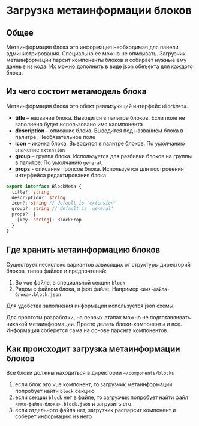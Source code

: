 # Загрузка метаинформации блоков

## Общее

Метаинформация блока это информация необходимая для панели администрирования. Специально ее можно не описывать. Загрузчик метаинформации парсит компоненты блоков и собирает нужные ему данные из кода. Их можно дополнить в виде json обеъекта для каждого блока.

## Из чего состоит метамодель блока

Метаинформация блока это обект реализующий интерфейс `BlockMeta`.

* **title** – название блока. Выводится в палитре блоков. Если поле не заполнено будет использовано имя каомпонента
* **description** – описание блока. Выводится под названием блока в палитре. Необязательное поле
* **icon** – иконка блока. Выводится в палитре блоков. По умолчанию значение `extension`
* **group** – группа блока. Используется для разбивки блоков на группы в палитре. По умолчанию `general`
* **props** - описание пропсов блока. Используется для построеения интерфейса редактирования блока

```ts
export interface BlockMeta {
  title?: string
  description?: string
  icon?: string // default is 'extension'
  group?: string // default is 'general'
  props?: {
    [key: string]: BlockProp
  }
}
```

## Где хранить метаинформацию блоков

Существует несколько вариантов зависящих от структуры директорий блоков, типов файлов и предпочтений:

  1. Во vue файле, в специальной секции `block`
  2. Рядом с файлом блока, в json файле. Например `<имя-файла-блока>.block.json`

Для удобства заполнения информации используется json схемы.

Для простоты разработки, на первых этапах можно не подготавливать никакой метаинформации. Просто делать блоки-компоненты и все. Информация соберется сама на основе парснга компонентов.

## Как происходит загрузка метаинформации блоков

Все блоки должны находиться в директории `~/components/blocks`

  1. если блок это vue компонент, то загрузчик метаинформации попробует найти `block` секцию
  2. если секции `block` нет в файле, то загрузчик попробует найти файл `<имя-файла-блока>.block.json` и загрузить его
  3. если отдельного файла нет, загрузчик распарсит компонент и соберет информацию из него

